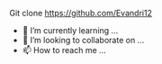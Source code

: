 Git clone https://github.com/Evandri12

- 🌱 I’m currently learning ...
- 💞️ I’m looking to collaborate on ...
- 📫 How to reach me ...

<!---
Evandri12/Evandri12 is a ✨ special ✨ repository because its `README.md` (this file) appears on your GitHub profile.
You can click the Preview link to take a look at your changes.
--->

